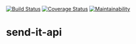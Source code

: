 [![Build Status](https://travis-ci.org/NkFab/send-it-api.svg?branch=develop)](https://travis-ci.org/NkFab/send-it-api)
[![Coverage Status](https://coveralls.io/repos/github/NkFab/send-it-api/badge.svg?branch=develop)](https://coveralls.io/github/NkFab/send-it-api?branch=develop)
[![Maintainability](https://api.codeclimate.com/v1/badges/32a0ff238c5c12dcc8ec/maintainability)](https://codeclimate.com/github/NkFab/send-it-api/maintainability)
# send-it-api
